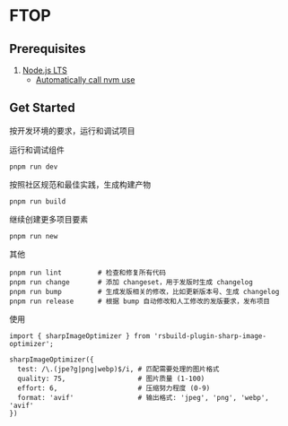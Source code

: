 # FTOP

## Prerequisites

1. [Node.js LTS](https://github.com/nodejs/Release)
   - [Automatically call nvm use](https://github.com/nvm-sh/nvm#deeper-shell-integration)

## Get Started

按开发环境的要求，运行和调试项目

运行和调试组件

```
pnpm run dev
```

按照社区规范和最佳实践，生成构建产物

```
pnpm run build
```

继续创建更多项目要素

```
pnpm run new
```

其他

```
pnpm run lint         # 检查和修复所有代码
pnpm run change       # 添加 changeset，用于发版时生成 changelog
pnpm run bump         # 生成发版相关的修改，比如更新版本号、生成 changelog
pnpm run release      # 根据 bump 自动修改和人工修改的发版要求，发布项目

```

使用

```
import { sharpImageOptimizer } from 'rsbuild-plugin-sharp-image-optimizer';

sharpImageOptimizer({
  test: /\.(jpe?g|png|webp)$/i, # 匹配需要处理的图片格式
  quality: 75,                  # 图片质量 (1-100)
  effort: 6,                    # 压缩努力程度 (0-9)
  format: 'avif'                # 输出格式: 'jpeg', 'png', 'webp', 'avif'
})
```

